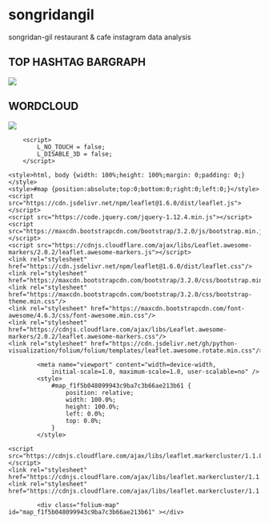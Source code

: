 # songridangil
songridan-gil restaurant &amp; cafe instagram data analysis

## TOP HASHTAG BARGRAPH
<img src="https://user-images.githubusercontent.com/70839563/104911146-bd0f5b00-59cd-11eb-8be0-8d2eb3dfe3ad.png">

## WORDCLOUD
<img src="https://user-images.githubusercontent.com/70839563/104911096-ab2db800-59cd-11eb-9baf-a698caa5a7fe.png">

<!DOCTYPE html>
<head>    
    <meta http-equiv="content-type" content="text/html; charset=UTF-8" />
    
        <script>
            L_NO_TOUCH = false;
            L_DISABLE_3D = false;
        </script>
    
    <style>html, body {width: 100%;height: 100%;margin: 0;padding: 0;}</style>
    <style>#map {position:absolute;top:0;bottom:0;right:0;left:0;}</style>
    <script src="https://cdn.jsdelivr.net/npm/leaflet@1.6.0/dist/leaflet.js"></script>
    <script src="https://code.jquery.com/jquery-1.12.4.min.js"></script>
    <script src="https://maxcdn.bootstrapcdn.com/bootstrap/3.2.0/js/bootstrap.min.js"></script>
    <script src="https://cdnjs.cloudflare.com/ajax/libs/Leaflet.awesome-markers/2.0.2/leaflet.awesome-markers.js"></script>
    <link rel="stylesheet" href="https://cdn.jsdelivr.net/npm/leaflet@1.6.0/dist/leaflet.css"/>
    <link rel="stylesheet" href="https://maxcdn.bootstrapcdn.com/bootstrap/3.2.0/css/bootstrap.min.css"/>
    <link rel="stylesheet" href="https://maxcdn.bootstrapcdn.com/bootstrap/3.2.0/css/bootstrap-theme.min.css"/>
    <link rel="stylesheet" href="https://maxcdn.bootstrapcdn.com/font-awesome/4.6.3/css/font-awesome.min.css"/>
    <link rel="stylesheet" href="https://cdnjs.cloudflare.com/ajax/libs/Leaflet.awesome-markers/2.0.2/leaflet.awesome-markers.css"/>
    <link rel="stylesheet" href="https://cdn.jsdelivr.net/gh/python-visualization/folium/folium/templates/leaflet.awesome.rotate.min.css"/>
    
            <meta name="viewport" content="width=device-width,
                initial-scale=1.0, maximum-scale=1.0, user-scalable=no" />
            <style>
                #map_f1f5b048099943c9ba7c3b66ae213b61 {
                    position: relative;
                    width: 100.0%;
                    height: 100.0%;
                    left: 0.0%;
                    top: 0.0%;
                }
            </style>
        
    <script src="https://cdnjs.cloudflare.com/ajax/libs/leaflet.markercluster/1.1.0/leaflet.markercluster.js"></script>
    <link rel="stylesheet" href="https://cdnjs.cloudflare.com/ajax/libs/leaflet.markercluster/1.1.0/MarkerCluster.css"/>
    <link rel="stylesheet" href="https://cdnjs.cloudflare.com/ajax/libs/leaflet.markercluster/1.1.0/MarkerCluster.Default.css"/>
</head>
<body>    
    
            <div class="folium-map" id="map_f1f5b048099943c9ba7c3b66ae213b61" ></div>
        
</body>
<script>    
    
            var map_f1f5b048099943c9ba7c3b66ae213b61 = L.map(
                "map_f1f5b048099943c9ba7c3b66ae213b61",
                {
                    center: [37.50912962874711, 127.10860353651216],
                    crs: L.CRS.EPSG3857,
                    zoom: 16,
                    zoomControl: true,
                    preferCanvas: false,
                }
            );

            

        
    
            var tile_layer_58f21b367da5406aade7d797cce36908 = L.tileLayer(
                "https://{s}.tile.openstreetmap.org/{z}/{x}/{y}.png",
                {"attribution": "Data by \u0026copy; \u003ca href=\"http://openstreetmap.org\"\u003eOpenStreetMap\u003c/a\u003e, under \u003ca href=\"http://www.openstreetmap.org/copyright\"\u003eODbL\u003c/a\u003e.", "detectRetina": false, "maxNativeZoom": 18, "maxZoom": 18, "minZoom": 0, "noWrap": false, "opacity": 1, "subdomains": "abc", "tms": false}
            ).addTo(map_f1f5b048099943c9ba7c3b66ae213b61);
        
    
            var marker_cluster_b187b146e12d4826a6ad2abfd9b5c532 = L.markerClusterGroup(
                {}
            );
            map_f1f5b048099943c9ba7c3b66ae213b61.addLayer(marker_cluster_b187b146e12d4826a6ad2abfd9b5c532);
        
    
            var marker_8492ea8d08914e91a14e09eb7ce043d2 = L.marker(
                [37.5103537206408, 127.108657925231],
                {}
            ).addTo(marker_cluster_b187b146e12d4826a6ad2abfd9b5c532);
        
    
        var popup_f5cebac5be464a01b852fecfea0f6a27 = L.popup({"maxWidth": "100%"});

        
            var html_b8c721c796634203bd6e2376695f1733 = $(`<div id="html_b8c721c796634203bd6e2376695f1733" style="width: 100.0%; height: 100.0%;">고도식</div>`)[0];
            popup_f5cebac5be464a01b852fecfea0f6a27.setContent(html_b8c721c796634203bd6e2376695f1733);
        

        marker_8492ea8d08914e91a14e09eb7ce043d2.bindPopup(popup_f5cebac5be464a01b852fecfea0f6a27)
        ;

        
    
    
            var marker_45987c5d947249c092d93d9ebca87524 = L.marker(
                [37.5111369537619, 127.107387745023],
                {}
            ).addTo(marker_cluster_b187b146e12d4826a6ad2abfd9b5c532);
        
    
        var popup_74c762ad5895448f94fcbc838b8831c0 = L.popup({"maxWidth": "100%"});

        
            var html_500469419bb544e3937bb54e053ffee8 = $(`<div id="html_500469419bb544e3937bb54e053ffee8" style="width: 100.0%; height: 100.0%;">그림제작소</div>`)[0];
            popup_74c762ad5895448f94fcbc838b8831c0.setContent(html_500469419bb544e3937bb54e053ffee8);
        

        marker_45987c5d947249c092d93d9ebca87524.bindPopup(popup_74c762ad5895448f94fcbc838b8831c0)
        ;

        
    
    
            var marker_a070f5aaa05542dc9eade05c0e2aea3e = L.marker(
                [37.505556965423104, 127.08662401402201],
                {}
            ).addTo(marker_cluster_b187b146e12d4826a6ad2abfd9b5c532);
        
    
        var popup_e41bee4b13d644cab4358fe4ebde480b = L.popup({"maxWidth": "100%"});

        
            var html_41912cc02aa744b6a2174524bc84d25e = $(`<div id="html_41912cc02aa744b6a2174524bc84d25e" style="width: 100.0%; height: 100.0%;">꽃낙지</div>`)[0];
            popup_e41bee4b13d644cab4358fe4ebde480b.setContent(html_41912cc02aa744b6a2174524bc84d25e);
        

        marker_a070f5aaa05542dc9eade05c0e2aea3e.bindPopup(popup_e41bee4b13d644cab4358fe4ebde480b)
        ;

        
    
    
            var marker_8e11443d05a143e9bbcf6e86178d67d0 = L.marker(
                [37.510984587573994, 127.10749384650292],
                {}
            ).addTo(marker_cluster_b187b146e12d4826a6ad2abfd9b5c532);
        
    
        var popup_dfcc1ea36a0f49a187510d86cb973382 = L.popup({"maxWidth": "100%"});

        
            var html_9bcff67194694c27bd07d28aa159e42f = $(`<div id="html_9bcff67194694c27bd07d28aa159e42f" style="width: 100.0%; height: 100.0%;">니엔테</div>`)[0];
            popup_dfcc1ea36a0f49a187510d86cb973382.setContent(html_9bcff67194694c27bd07d28aa159e42f);
        

        marker_8e11443d05a143e9bbcf6e86178d67d0.bindPopup(popup_dfcc1ea36a0f49a187510d86cb973382)
        ;

        
    
    
            var marker_2fc3083c3f7a417e8702e353d9185744 = L.marker(
                [37.5044884708276, 127.098027415713],
                {}
            ).addTo(marker_cluster_b187b146e12d4826a6ad2abfd9b5c532);
        
    
        var popup_97d3082ec08a45f6b111ba599b5665b1 = L.popup({"maxWidth": "100%"});

        
            var html_d14b60ffae2a4c97a1bb98b3f8c45162 = $(`<div id="html_d14b60ffae2a4c97a1bb98b3f8c45162" style="width: 100.0%; height: 100.0%;">더굿런드리</div>`)[0];
            popup_97d3082ec08a45f6b111ba599b5665b1.setContent(html_d14b60ffae2a4c97a1bb98b3f8c45162);
        

        marker_2fc3083c3f7a417e8702e353d9185744.bindPopup(popup_97d3082ec08a45f6b111ba599b5665b1)
        ;

        
    
    
            var marker_904b2d0d86804b1dbaec1370a6852403 = L.marker(
                [37.51098727823014, 127.10750742309887],
                {}
            ).addTo(marker_cluster_b187b146e12d4826a6ad2abfd9b5c532);
        
    
        var popup_f8f0f61ef2db43b3991bb0999b6a6576 = L.popup({"maxWidth": "100%"});

        
            var html_c9334494b58c46678263e85e18da238b = $(`<div id="html_c9334494b58c46678263e85e18da238b" style="width: 100.0%; height: 100.0%;">도요스6가</div>`)[0];
            popup_f8f0f61ef2db43b3991bb0999b6a6576.setContent(html_c9334494b58c46678263e85e18da238b);
        

        marker_904b2d0d86804b1dbaec1370a6852403.bindPopup(popup_f8f0f61ef2db43b3991bb0999b6a6576)
        ;

        
    
    
            var marker_ec056cfcfcb24d199dbebdc8503e8a78 = L.marker(
                [37.505451619877704, 127.109347502462],
                {}
            ).addTo(marker_cluster_b187b146e12d4826a6ad2abfd9b5c532);
        
    
        var popup_1f7eceb936ab42e28d189cbf6f31cef5 = L.popup({"maxWidth": "100%"});

        
            var html_e46c3c05488f426a8b8aeef64fc21e98 = $(`<div id="html_e46c3c05488f426a8b8aeef64fc21e98" style="width: 100.0%; height: 100.0%;">뜻한바</div>`)[0];
            popup_1f7eceb936ab42e28d189cbf6f31cef5.setContent(html_e46c3c05488f426a8b8aeef64fc21e98);
        

        marker_ec056cfcfcb24d199dbebdc8503e8a78.bindPopup(popup_1f7eceb936ab42e28d189cbf6f31cef5)
        ;

        
    
    
            var marker_8c26666eba2b4eddb89f43c8aff8c3b0 = L.marker(
                [37.511233427670206, 127.10830178388399],
                {}
            ).addTo(marker_cluster_b187b146e12d4826a6ad2abfd9b5c532);
        
    
        var popup_a86e9021ad304c6ead3531da09d601e7 = L.popup({"maxWidth": "100%"});

        
            var html_86b7cfa180a54de39b08530258b5e320 = $(`<div id="html_86b7cfa180a54de39b08530258b5e320" style="width: 100.0%; height: 100.0%;">롱브르378</div>`)[0];
            popup_a86e9021ad304c6ead3531da09d601e7.setContent(html_86b7cfa180a54de39b08530258b5e320);
        

        marker_8c26666eba2b4eddb89f43c8aff8c3b0.bindPopup(popup_a86e9021ad304c6ead3531da09d601e7)
        ;

        
    
    
            var marker_3e5be560871b4796a644c12ed42e49e0 = L.marker(
                [37.50635898276379, 127.101202293177],
                {}
            ).addTo(marker_cluster_b187b146e12d4826a6ad2abfd9b5c532);
        
    
        var popup_21f0d0e05a3a46449c021b99beb7d288 = L.popup({"maxWidth": "100%"});

        
            var html_49c56c7b240947b8bf1a243f5b645899 = $(`<div id="html_49c56c7b240947b8bf1a243f5b645899" style="width: 100.0%; height: 100.0%;">마싯내</div>`)[0];
            popup_21f0d0e05a3a46449c021b99beb7d288.setContent(html_49c56c7b240947b8bf1a243f5b645899);
        

        marker_3e5be560871b4796a644c12ed42e49e0.bindPopup(popup_21f0d0e05a3a46449c021b99beb7d288)
        ;

        
    
    
            var marker_2b91ff2ad1ac44c39864cfaafb93541b = L.marker(
                [37.50931794424589, 127.110194633101],
                {}
            ).addTo(marker_cluster_b187b146e12d4826a6ad2abfd9b5c532);
        
    
        var popup_d0111ea6f9924e09836e4c1e2062907e = L.popup({"maxWidth": "100%"});

        
            var html_2de18879336a427a994b9e642e23ab16 = $(`<div id="html_2de18879336a427a994b9e642e23ab16" style="width: 100.0%; height: 100.0%;">만옥당</div>`)[0];
            popup_d0111ea6f9924e09836e4c1e2062907e.setContent(html_2de18879336a427a994b9e642e23ab16);
        

        marker_2b91ff2ad1ac44c39864cfaafb93541b.bindPopup(popup_d0111ea6f9924e09836e4c1e2062907e)
        ;

        
    
    
            var marker_8a12ccc62c4f4f89aaaf53dcabe8209c = L.marker(
                [37.5129302537075, 127.110960036764],
                {}
            ).addTo(marker_cluster_b187b146e12d4826a6ad2abfd9b5c532);
        
    
        var popup_868877cc404747b8910b17a5f415e847 = L.popup({"maxWidth": "100%"});

        
            var html_70e68de658e4427e806bc0a6e47b4cf3 = $(`<div id="html_70e68de658e4427e806bc0a6e47b4cf3" style="width: 100.0%; height: 100.0%;">멘야호코리</div>`)[0];
            popup_868877cc404747b8910b17a5f415e847.setContent(html_70e68de658e4427e806bc0a6e47b4cf3);
        

        marker_8a12ccc62c4f4f89aaaf53dcabe8209c.bindPopup(popup_868877cc404747b8910b17a5f415e847)
        ;

        
    
    
            var marker_53b3f7b9396841f7a3317ce1a88ecfd1 = L.marker(
                [37.4921731925331, 127.12509118130698],
                {}
            ).addTo(marker_cluster_b187b146e12d4826a6ad2abfd9b5c532);
        
    
        var popup_c682bd390c7446f3a3fe8e7c4fa9fa8f = L.popup({"maxWidth": "100%"});

        
            var html_cbd82b5920ec4aaea4d56d284ea3baee = $(`<div id="html_cbd82b5920ec4aaea4d56d284ea3baee" style="width: 100.0%; height: 100.0%;">멜리플리</div>`)[0];
            popup_c682bd390c7446f3a3fe8e7c4fa9fa8f.setContent(html_cbd82b5920ec4aaea4d56d284ea3baee);
        

        marker_53b3f7b9396841f7a3317ce1a88ecfd1.bindPopup(popup_c682bd390c7446f3a3fe8e7c4fa9fa8f)
        ;

        
    
    
            var marker_5c9a269f9ba34b299d1ab8db266aab68 = L.marker(
                [37.5097719906507, 127.11025863898399],
                {}
            ).addTo(marker_cluster_b187b146e12d4826a6ad2abfd9b5c532);
        
    
        var popup_ece681ce73c74d72b16c88a2b6463d62 = L.popup({"maxWidth": "100%"});

        
            var html_f48b8a7f842e49d0b8f8caee36035d06 = $(`<div id="html_f48b8a7f842e49d0b8f8caee36035d06" style="width: 100.0%; height: 100.0%;">미자식당</div>`)[0];
            popup_ece681ce73c74d72b16c88a2b6463d62.setContent(html_f48b8a7f842e49d0b8f8caee36035d06);
        

        marker_5c9a269f9ba34b299d1ab8db266aab68.bindPopup(popup_ece681ce73c74d72b16c88a2b6463d62)
        ;

        
    
    
            var marker_fbdc0d17c3414c71a2c8c8fe86e6f850 = L.marker(
                [37.576940413760994, 126.96967780537537],
                {}
            ).addTo(marker_cluster_b187b146e12d4826a6ad2abfd9b5c532);
        
    
        var popup_784464a712b1483c9c0f0caa8b2a1995 = L.popup({"maxWidth": "100%"});

        
            var html_5f641ff3493e4fa3bb56a0b139e216d0 = $(`<div id="html_5f641ff3493e4fa3bb56a0b139e216d0" style="width: 100.0%; height: 100.0%;">별미곱창</div>`)[0];
            popup_784464a712b1483c9c0f0caa8b2a1995.setContent(html_5f641ff3493e4fa3bb56a0b139e216d0);
        

        marker_fbdc0d17c3414c71a2c8c8fe86e6f850.bindPopup(popup_784464a712b1483c9c0f0caa8b2a1995)
        ;

        
    
    
            var marker_f4463928048f4f37bbad01e0ee3ef66a = L.marker(
                [37.51126535640243, 127.10885379004404],
                {}
            ).addTo(marker_cluster_b187b146e12d4826a6ad2abfd9b5c532);
        
    
        var popup_a6c825738e754aa8ab1f3cfe84605ff8 = L.popup({"maxWidth": "100%"});

        
            var html_69e81502f9d74697b59ed01cb977e1ee = $(`<div id="html_69e81502f9d74697b59ed01cb977e1ee" style="width: 100.0%; height: 100.0%;">별별식당</div>`)[0];
            popup_a6c825738e754aa8ab1f3cfe84605ff8.setContent(html_69e81502f9d74697b59ed01cb977e1ee);
        

        marker_f4463928048f4f37bbad01e0ee3ef66a.bindPopup(popup_a6c825738e754aa8ab1f3cfe84605ff8)
        ;

        
    
    
            var marker_19ac8b5fbfe04dbca01033d5cbe312c7 = L.marker(
                [37.5068866270964, 127.108689091793],
                {}
            ).addTo(marker_cluster_b187b146e12d4826a6ad2abfd9b5c532);
        
    
        var popup_0ba1be8c9c5040c1a52a8891d7b863c3 = L.popup({"maxWidth": "100%"});

        
            var html_17593ce0d0834691b3c3db047d253749 = $(`<div id="html_17593ce0d0834691b3c3db047d253749" style="width: 100.0%; height: 100.0%;">볼우물</div>`)[0];
            popup_0ba1be8c9c5040c1a52a8891d7b863c3.setContent(html_17593ce0d0834691b3c3db047d253749);
        

        marker_19ac8b5fbfe04dbca01033d5cbe312c7.bindPopup(popup_0ba1be8c9c5040c1a52a8891d7b863c3)
        ;

        
    
    
            var marker_bf13e6a31b3448c4ae92d24e93d513fa = L.marker(
                [37.509843779087205, 127.11057091276699],
                {}
            ).addTo(marker_cluster_b187b146e12d4826a6ad2abfd9b5c532);
        
    
        var popup_b51d93135d0649c081322c93c87d0a21 = L.popup({"maxWidth": "100%"});

        
            var html_ff1b5ee8876a424388257e23810d97f9 = $(`<div id="html_ff1b5ee8876a424388257e23810d97f9" style="width: 100.0%; height: 100.0%;">비정제</div>`)[0];
            popup_b51d93135d0649c081322c93c87d0a21.setContent(html_ff1b5ee8876a424388257e23810d97f9);
        

        marker_bf13e6a31b3448c4ae92d24e93d513fa.bindPopup(popup_b51d93135d0649c081322c93c87d0a21)
        ;

        
    
    
            var marker_63887b1f3d6742ff8dc4e721e0c96101 = L.marker(
                [37.5100147810962, 127.108833877206],
                {}
            ).addTo(marker_cluster_b187b146e12d4826a6ad2abfd9b5c532);
        
    
        var popup_179ab374cbde49b2903b5b76a171da7e = L.popup({"maxWidth": "100%"});

        
            var html_a3162e0f8c574c058d5dfbe8a7913396 = $(`<div id="html_a3162e0f8c574c058d5dfbe8a7913396" style="width: 100.0%; height: 100.0%;">삼방매</div>`)[0];
            popup_179ab374cbde49b2903b5b76a171da7e.setContent(html_a3162e0f8c574c058d5dfbe8a7913396);
        

        marker_63887b1f3d6742ff8dc4e721e0c96101.bindPopup(popup_179ab374cbde49b2903b5b76a171da7e)
        ;

        
    
    
            var marker_ec4a5ae49afd4ae296891a78cd410ced = L.marker(
                [37.5618316293686, 126.915814481012],
                {}
            ).addTo(marker_cluster_b187b146e12d4826a6ad2abfd9b5c532);
        
    
        var popup_785acae9e2b241b8bfab367850f0bbf8 = L.popup({"maxWidth": "100%"});

        
            var html_2ee8bb19e86042059fd7ec7fbe04a5b7 = $(`<div id="html_2ee8bb19e86042059fd7ec7fbe04a5b7" style="width: 100.0%; height: 100.0%;">삼삼오오</div>`)[0];
            popup_785acae9e2b241b8bfab367850f0bbf8.setContent(html_2ee8bb19e86042059fd7ec7fbe04a5b7);
        

        marker_ec4a5ae49afd4ae296891a78cd410ced.bindPopup(popup_785acae9e2b241b8bfab367850f0bbf8)
        ;

        
    
    
            var marker_d5ccd732cb0d4aef927acf0d6e86f727 = L.marker(
                [37.50777060447597, 127.10760460104427],
                {}
            ).addTo(marker_cluster_b187b146e12d4826a6ad2abfd9b5c532);
        
    
        var popup_82a218aa402a457da68e9b7b8bc99750 = L.popup({"maxWidth": "100%"});

        
            var html_cc8dc1cd74084ec18cb1c0a6be4777ef = $(`<div id="html_cc8dc1cd74084ec18cb1c0a6be4777ef" style="width: 100.0%; height: 100.0%;">선희창고</div>`)[0];
            popup_82a218aa402a457da68e9b7b8bc99750.setContent(html_cc8dc1cd74084ec18cb1c0a6be4777ef);
        

        marker_d5ccd732cb0d4aef927acf0d6e86f727.bindPopup(popup_82a218aa402a457da68e9b7b8bc99750)
        ;

        
    
    
            var marker_59f17d7bb5ed403b82a63f7ad6d9495b = L.marker(
                [37.50856462231079, 127.106352565219],
                {}
            ).addTo(marker_cluster_b187b146e12d4826a6ad2abfd9b5c532);
        
    
        var popup_12c75c9908d14beca6da3a86fc01118d = L.popup({"maxWidth": "100%"});

        
            var html_f7a9810b72454cef987a6ea4f3d6a678 = $(`<div id="html_f7a9810b72454cef987a6ea4f3d6a678" style="width: 100.0%; height: 100.0%;">소요리</div>`)[0];
            popup_12c75c9908d14beca6da3a86fc01118d.setContent(html_f7a9810b72454cef987a6ea4f3d6a678);
        

        marker_59f17d7bb5ed403b82a63f7ad6d9495b.bindPopup(popup_12c75c9908d14beca6da3a86fc01118d)
        ;

        
    
    
            var marker_aecb84edaa34432695a1a4f1395b4775 = L.marker(
                [37.5093249452576, 127.110416326514],
                {}
            ).addTo(marker_cluster_b187b146e12d4826a6ad2abfd9b5c532);
        
    
        var popup_dc4270ec06ef42b4bc7f4697c4c6d8bb = L.popup({"maxWidth": "100%"});

        
            var html_bf61904b9422412c8a2ef396da109ec7 = $(`<div id="html_bf61904b9422412c8a2ef396da109ec7" style="width: 100.0%; height: 100.0%;">송리단길</div>`)[0];
            popup_dc4270ec06ef42b4bc7f4697c4c6d8bb.setContent(html_bf61904b9422412c8a2ef396da109ec7);
        

        marker_aecb84edaa34432695a1a4f1395b4775.bindPopup(popup_dc4270ec06ef42b4bc7f4697c4c6d8bb)
        ;

        
    
    
            var marker_833e918ab40f45b7ae538db89d5455c2 = L.marker(
                [37.55381275800015, 126.90400846525424],
                {}
            ).addTo(marker_cluster_b187b146e12d4826a6ad2abfd9b5c532);
        
    
        var popup_5acfc79c7b2a47b1aac919be53563864 = L.popup({"maxWidth": "100%"});

        
            var html_76034cbd6b794b4db98dd9386716a09b = $(`<div id="html_76034cbd6b794b4db98dd9386716a09b" style="width: 100.0%; height: 100.0%;">아워타임투게더</div>`)[0];
            popup_5acfc79c7b2a47b1aac919be53563864.setContent(html_76034cbd6b794b4db98dd9386716a09b);
        

        marker_833e918ab40f45b7ae538db89d5455c2.bindPopup(popup_5acfc79c7b2a47b1aac919be53563864)
        ;

        
    
    
            var marker_2c8e45ffb6f04d90952f0908c8e629d0 = L.marker(
                [37.5100061077322, 127.110412805691],
                {}
            ).addTo(marker_cluster_b187b146e12d4826a6ad2abfd9b5c532);
        
    
        var popup_5dd7d862104c42a795724a58411a911f = L.popup({"maxWidth": "100%"});

        
            var html_fb235cdf5de14b8085830092bfaa0c33 = $(`<div id="html_fb235cdf5de14b8085830092bfaa0c33" style="width: 100.0%; height: 100.0%;">앙과</div>`)[0];
            popup_5dd7d862104c42a795724a58411a911f.setContent(html_fb235cdf5de14b8085830092bfaa0c33);
        

        marker_2c8e45ffb6f04d90952f0908c8e629d0.bindPopup(popup_5dd7d862104c42a795724a58411a911f)
        ;

        
    
    
            var marker_d4ab73fff6fb4261b47ed9a6c902fb14 = L.marker(
                [37.509740010667294, 127.10976885049999],
                {}
            ).addTo(marker_cluster_b187b146e12d4826a6ad2abfd9b5c532);
        
    
        var popup_829af49464524246a4f626e07287e7aa = L.popup({"maxWidth": "100%"});

        
            var html_f0c088481a094cd2866d91bf5e6f8471 = $(`<div id="html_f0c088481a094cd2866d91bf5e6f8471" style="width: 100.0%; height: 100.0%;">열두밤사진관</div>`)[0];
            popup_829af49464524246a4f626e07287e7aa.setContent(html_f0c088481a094cd2866d91bf5e6f8471);
        

        marker_d4ab73fff6fb4261b47ed9a6c902fb14.bindPopup(popup_829af49464524246a4f626e07287e7aa)
        ;

        
    
    
            var marker_fed5e735b3d34e138dcb194a6e4b33a5 = L.marker(
                [37.5095565198369, 127.109430400891],
                {}
            ).addTo(marker_cluster_b187b146e12d4826a6ad2abfd9b5c532);
        
    
        var popup_226d6decf1b345f4966589b386484f7f = L.popup({"maxWidth": "100%"});

        
            var html_abe87725046943e89b32482cd7461c85 = $(`<div id="html_abe87725046943e89b32482cd7461c85" style="width: 100.0%; height: 100.0%;">오복수산</div>`)[0];
            popup_226d6decf1b345f4966589b386484f7f.setContent(html_abe87725046943e89b32482cd7461c85);
        

        marker_fed5e735b3d34e138dcb194a6e4b33a5.bindPopup(popup_226d6decf1b345f4966589b386484f7f)
        ;

        
    
    
            var marker_6c00321db2ef4fddacd5929d966cc6b8 = L.marker(
                [37.5114971996263, 127.11144653714399],
                {}
            ).addTo(marker_cluster_b187b146e12d4826a6ad2abfd9b5c532);
        
    
        var popup_1601a8c3c3684466bfccb39c3b60a9de = L.popup({"maxWidth": "100%"});

        
            var html_8600f1eff5c84d698812a0b8fc53a0e6 = $(`<div id="html_8600f1eff5c84d698812a0b8fc53a0e6" style="width: 100.0%; height: 100.0%;">오키나와블루 잠실점</div>`)[0];
            popup_1601a8c3c3684466bfccb39c3b60a9de.setContent(html_8600f1eff5c84d698812a0b8fc53a0e6);
        

        marker_6c00321db2ef4fddacd5929d966cc6b8.bindPopup(popup_1601a8c3c3684466bfccb39c3b60a9de)
        ;

        
    
    
            var marker_496d49131953477995f2e7723a02f8f6 = L.marker(
                [37.5469079011998, 127.04344003151199],
                {}
            ).addTo(marker_cluster_b187b146e12d4826a6ad2abfd9b5c532);
        
    
        var popup_22d5defef65c4606afab6f15286c5a5b = L.popup({"maxWidth": "100%"});

        
            var html_c2504839ba4645ac9f2d44f60e668654 = $(`<div id="html_c2504839ba4645ac9f2d44f60e668654" style="width: 100.0%; height: 100.0%;">온량</div>`)[0];
            popup_22d5defef65c4606afab6f15286c5a5b.setContent(html_c2504839ba4645ac9f2d44f60e668654);
        

        marker_496d49131953477995f2e7723a02f8f6.bindPopup(popup_22d5defef65c4606afab6f15286c5a5b)
        ;

        
    
    
            var marker_90ad501877db401d8c921fe380cd9cea = L.marker(
                [37.5088119632416, 127.11170494349199],
                {}
            ).addTo(marker_cluster_b187b146e12d4826a6ad2abfd9b5c532);
        
    
        var popup_aab9f486a4c947e195cd06891eac4168 = L.popup({"maxWidth": "100%"});

        
            var html_66a33424599f4d38b450088a1a2ea23f = $(`<div id="html_66a33424599f4d38b450088a1a2ea23f" style="width: 100.0%; height: 100.0%;">이름이없는화실</div>`)[0];
            popup_aab9f486a4c947e195cd06891eac4168.setContent(html_66a33424599f4d38b450088a1a2ea23f);
        

        marker_90ad501877db401d8c921fe380cd9cea.bindPopup(popup_aab9f486a4c947e195cd06891eac4168)
        ;

        
    
    
            var marker_2b0b4ac621964695b5da5568442c143b = L.marker(
                [37.5097037337862, 127.110023281838],
                {}
            ).addTo(marker_cluster_b187b146e12d4826a6ad2abfd9b5c532);
        
    
        var popup_36d68e5dbcbd427a90f0ec31f632ba76 = L.popup({"maxWidth": "100%"});

        
            var html_3d70f462f5144506a0292b4b96ca6dd0 = $(`<div id="html_3d70f462f5144506a0292b4b96ca6dd0" style="width: 100.0%; height: 100.0%;">이월로스터스 송파점</div>`)[0];
            popup_36d68e5dbcbd427a90f0ec31f632ba76.setContent(html_3d70f462f5144506a0292b4b96ca6dd0);
        

        marker_2b0b4ac621964695b5da5568442c143b.bindPopup(popup_36d68e5dbcbd427a90f0ec31f632ba76)
        ;

        
    
    
            var marker_8224f41d04584f048ba838a45dc52e42 = L.marker(
                [37.51411512944628, 127.10896425312642],
                {}
            ).addTo(marker_cluster_b187b146e12d4826a6ad2abfd9b5c532);
        
    
        var popup_c54f03f7469d40aaa987335f45575e49 = L.popup({"maxWidth": "100%"});

        
            var html_d9bd59b2c6a2426faefc46d9adfb4aae = $(`<div id="html_d9bd59b2c6a2426faefc46d9adfb4aae" style="width: 100.0%; height: 100.0%;">직화방2</div>`)[0];
            popup_c54f03f7469d40aaa987335f45575e49.setContent(html_d9bd59b2c6a2426faefc46d9adfb4aae);
        

        marker_8224f41d04584f048ba838a45dc52e42.bindPopup(popup_c54f03f7469d40aaa987335f45575e49)
        ;

        
    
    
            var marker_40de2d3c61e74304984d48467ccb2ce0 = L.marker(
                [37.507571794717215, 127.10824899131964],
                {}
            ).addTo(marker_cluster_b187b146e12d4826a6ad2abfd9b5c532);
        
    
        var popup_d152212d57b5419e9eac183cfe3bef4b = L.popup({"maxWidth": "100%"});

        
            var html_de322b33729c405a92e5c70232322bca = $(`<div id="html_de322b33729c405a92e5c70232322bca" style="width: 100.0%; height: 100.0%;">진지아</div>`)[0];
            popup_d152212d57b5419e9eac183cfe3bef4b.setContent(html_de322b33729c405a92e5c70232322bca);
        

        marker_40de2d3c61e74304984d48467ccb2ce0.bindPopup(popup_d152212d57b5419e9eac183cfe3bef4b)
        ;

        
    
    
            var marker_0e336126d6c24fe1bf01e135bc7da0c9 = L.marker(
                [37.509413571834436, 127.1100647043448],
                {}
            ).addTo(marker_cluster_b187b146e12d4826a6ad2abfd9b5c532);
        
    
        var popup_e96b6c3c3ef046c4b9a3bc122277bf66 = L.popup({"maxWidth": "100%"});

        
            var html_b12ba4135efd4320b8c7581022c9e5a4 = $(`<div id="html_b12ba4135efd4320b8c7581022c9e5a4" style="width: 100.0%; height: 100.0%;">충무공</div>`)[0];
            popup_e96b6c3c3ef046c4b9a3bc122277bf66.setContent(html_b12ba4135efd4320b8c7581022c9e5a4);
        

        marker_0e336126d6c24fe1bf01e135bc7da0c9.bindPopup(popup_e96b6c3c3ef046c4b9a3bc122277bf66)
        ;

        
    
    
            var marker_e1ed7c73b32846f382a593dbf6a1d5dc = L.marker(
                [37.508723564594405, 127.10989064404987],
                {}
            ).addTo(marker_cluster_b187b146e12d4826a6ad2abfd9b5c532);
        
    
        var popup_1323f972fa444308be39e34e4f8daf02 = L.popup({"maxWidth": "100%"});

        
            var html_fde0d8ff924b4a0c9fd61049c36bace1 = $(`<div id="html_fde0d8ff924b4a0c9fd61049c36bace1" style="width: 100.0%; height: 100.0%;">코그노센티</div>`)[0];
            popup_1323f972fa444308be39e34e4f8daf02.setContent(html_fde0d8ff924b4a0c9fd61049c36bace1);
        

        marker_e1ed7c73b32846f382a593dbf6a1d5dc.bindPopup(popup_1323f972fa444308be39e34e4f8daf02)
        ;

        
    
    
            var marker_10ddd484f60a422585ea9adea322a22c = L.marker(
                [37.506662427978746, 127.10142777106199],
                {}
            ).addTo(marker_cluster_b187b146e12d4826a6ad2abfd9b5c532);
        
    
        var popup_61d27aaf91644b48893725805cbc3334 = L.popup({"maxWidth": "100%"});

        
            var html_e43746168968432f977a291e44387bfd = $(`<div id="html_e43746168968432f977a291e44387bfd" style="width: 100.0%; height: 100.0%;">코메또히또</div>`)[0];
            popup_61d27aaf91644b48893725805cbc3334.setContent(html_e43746168968432f977a291e44387bfd);
        

        marker_10ddd484f60a422585ea9adea322a22c.bindPopup(popup_61d27aaf91644b48893725805cbc3334)
        ;

        
    
    
            var marker_103b1a08b952438382e207f0a968d0d0 = L.marker(
                [37.5049372623887, 127.108242925399],
                {}
            ).addTo(marker_cluster_b187b146e12d4826a6ad2abfd9b5c532);
        
    
        var popup_ac438fc1f2764bb68c2c258639bf4135 = L.popup({"maxWidth": "100%"});

        
            var html_8486dfa8641d417abb0ff07e30be4aeb = $(`<div id="html_8486dfa8641d417abb0ff07e30be4aeb" style="width: 100.0%; height: 100.0%;">콘메</div>`)[0];
            popup_ac438fc1f2764bb68c2c258639bf4135.setContent(html_8486dfa8641d417abb0ff07e30be4aeb);
        

        marker_103b1a08b952438382e207f0a968d0d0.bindPopup(popup_ac438fc1f2764bb68c2c258639bf4135)
        ;

        
    
    
            var marker_fb3b542d712048f2ae512fce8bd557dd = L.marker(
                [37.511235740103935, 127.11162485668913],
                {}
            ).addTo(marker_cluster_b187b146e12d4826a6ad2abfd9b5c532);
        
    
        var popup_7b2682100761408ca1296e22785716c6 = L.popup({"maxWidth": "100%"});

        
            var html_c802aa09b8b64399b242260270f5e53c = $(`<div id="html_c802aa09b8b64399b242260270f5e53c" style="width: 100.0%; height: 100.0%;">팔각동</div>`)[0];
            popup_7b2682100761408ca1296e22785716c6.setContent(html_c802aa09b8b64399b242260270f5e53c);
        

        marker_fb3b542d712048f2ae512fce8bd557dd.bindPopup(popup_7b2682100761408ca1296e22785716c6)
        ;

        
    
    
            var marker_cdf360b6f4894f59ab848dd4fa4ab262 = L.marker(
                [37.5077652221497, 127.107578580023],
                {}
            ).addTo(marker_cluster_b187b146e12d4826a6ad2abfd9b5c532);
        
    
        var popup_fecb4c1fd6b5417cbebff394a2111a75 = L.popup({"maxWidth": "100%"});

        
            var html_ebbd4c9ce2924e21b78ec957020e65d4 = $(`<div id="html_ebbd4c9ce2924e21b78ec957020e65d4" style="width: 100.0%; height: 100.0%;">팻어케이크</div>`)[0];
            popup_fecb4c1fd6b5417cbebff394a2111a75.setContent(html_ebbd4c9ce2924e21b78ec957020e65d4);
        

        marker_cdf360b6f4894f59ab848dd4fa4ab262.bindPopup(popup_fecb4c1fd6b5417cbebff394a2111a75)
        ;

        
    
    
            var marker_1f571e5bc73244db85412cb6e857d034 = L.marker(
                [37.50927227817853, 127.11085282865213],
                {}
            ).addTo(marker_cluster_b187b146e12d4826a6ad2abfd9b5c532);
        
    
        var popup_b17aa17de09e4591a23877d339de22d1 = L.popup({"maxWidth": "100%"});

        
            var html_ff4508dfb3574a88986fb1710c047d9e = $(`<div id="html_ff4508dfb3574a88986fb1710c047d9e" style="width: 100.0%; height: 100.0%;">피자네버슬립스</div>`)[0];
            popup_b17aa17de09e4591a23877d339de22d1.setContent(html_ff4508dfb3574a88986fb1710c047d9e);
        

        marker_1f571e5bc73244db85412cb6e857d034.bindPopup(popup_b17aa17de09e4591a23877d339de22d1)
        ;

        
    
    
            var marker_a5c91466ac914c13af46912b54d279e0 = L.marker(
                [37.5077148034573, 127.087936219575],
                {}
            ).addTo(marker_cluster_b187b146e12d4826a6ad2abfd9b5c532);
        
    
        var popup_7def296d9d644771bbd8006b3082227d = L.popup({"maxWidth": "100%"});

        
            var html_ce6e2beb14724aa88fbf57017a683baa = $(`<div id="html_ce6e2beb14724aa88fbf57017a683baa" style="width: 100.0%; height: 100.0%;">피크닉그린</div>`)[0];
            popup_7def296d9d644771bbd8006b3082227d.setContent(html_ce6e2beb14724aa88fbf57017a683baa);
        

        marker_a5c91466ac914c13af46912b54d279e0.bindPopup(popup_7def296d9d644771bbd8006b3082227d)
        ;

        
    
    
            var marker_388f68a9ab204ad7a4a895fc94f3bcc1 = L.marker(
                [37.5089830821071, 127.105914318799],
                {}
            ).addTo(marker_cluster_b187b146e12d4826a6ad2abfd9b5c532);
        
    
        var popup_636dc7de150041568916757979a07677 = L.popup({"maxWidth": "100%"});

        
            var html_5dbfbd1b87f349cdbccde9cabb008c86 = $(`<div id="html_5dbfbd1b87f349cdbccde9cabb008c86" style="width: 100.0%; height: 100.0%;">하얼빈 양갈비&양꼬치</div>`)[0];
            popup_636dc7de150041568916757979a07677.setContent(html_5dbfbd1b87f349cdbccde9cabb008c86);
        

        marker_388f68a9ab204ad7a4a895fc94f3bcc1.bindPopup(popup_636dc7de150041568916757979a07677)
        ;

        
    
    
            var marker_fdd75f7304484f288f1f67cf02878d63 = L.marker(
                [37.5100485428793, 127.10934968377701],
                {}
            ).addTo(marker_cluster_b187b146e12d4826a6ad2abfd9b5c532);
        
    
        var popup_43df23fbc959488f9980f5d94a28c236 = L.popup({"maxWidth": "100%"});

        
            var html_461bbdc75c1549538aa7d4ba8d8a7823 = $(`<div id="html_461bbdc75c1549538aa7d4ba8d8a7823" style="width: 100.0%; height: 100.0%;">흑백사장 송리단길점</div>`)[0];
            popup_43df23fbc959488f9980f5d94a28c236.setContent(html_461bbdc75c1549538aa7d4ba8d8a7823);
        

        marker_fdd75f7304484f288f1f67cf02878d63.bindPopup(popup_43df23fbc959488f9980f5d94a28c236)
        ;

        
    
    
            var layer_control_d08f09beac064877be238dd0645a36a6 = {
                base_layers : {
                    "openstreetmap" : tile_layer_58f21b367da5406aade7d797cce36908,
                },
                overlays :  {
                    "Jeju" : marker_cluster_b187b146e12d4826a6ad2abfd9b5c532,
                },
            };
            L.control.layers(
                layer_control_d08f09beac064877be238dd0645a36a6.base_layers,
                layer_control_d08f09beac064877be238dd0645a36a6.overlays,
                {"autoZIndex": true, "collapsed": true, "position": "topright"}
            ).addTo(map_f1f5b048099943c9ba7c3b66ae213b61);
        
</script>
